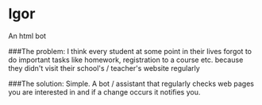 # Igor
An html bot

###The problem:
I think every student at some point in their lives forgot to do important tasks like homework, registration to a course etc. because they didn't visit their school's / teacher's website regularly

###The solution:
Simple. A bot / assistant that regularly checks web pages you are interested in and if a change occurs it notifies you.


